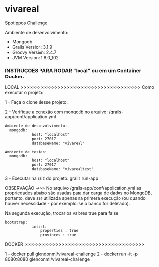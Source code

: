 # vivareal
Spotippos Challenge

Ambiente de desenvolvimento:
- Mongodb
- Grails Version: 3.1.9
- Groovy Version: 2.4.7
- JVM Version: 1.8.0_102

### INSTRUÇOES PARA RODAR "local" ou em um Container Docker.

LOCAL >>>>>>>>>>>>>>>>>>>>>>>>>>>>>>>>>>>>>>>>>> 
Como executar o projeto:

1 - Faça o clone desse projeto.

2 - Verifique a conexão com mongodb no arquivo: /grails-app/conf/application.yml

    Ambiente de desenvolvimento:
      mongodb:
                host: "localhost"
                port: 27017
                databaseName: "vivareal"
                
    Ambiente de testes:
      mongodb:
                host: "localhost"
                port: 27017
                databaseName: "vivarealtest"
                
3 - Executar na raiz do projeto: grails run-app

OBSERVAÇÃO ->>>
No arquivo /grails-app/conf/application.yml as propriedades abaixo são usadas para dar carga de dados no MongoDB, portanto, deve ser utilizada apenas na primera execução (ou quando houver necessidade - por exemplo: se o banco for deletado).

Na segunda execução, trocar os valores true para false


    bootstrap:
                insert:
                    properties : true
                    provinces : true


DOCKER >>>>>>>>>>>>>>>>>>>>>>>>>>>>>>>>>>>>>>>>>>

1 - docker pull glendonml/vivareal-challenge
2 - docker run -it -p 8080:8080 glendonml/vivareal-challenge
